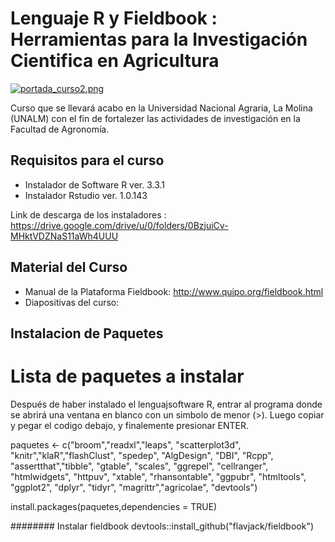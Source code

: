 # Lenguaje R y Fieldbook : Herramientas para la Investigación Cientifica en Agricultura

[![portada_curso2.png](https://s21.postimg.org/y1vx8hs0n/portada_curso2.png)](https://postimg.org/image/v7srv1pub/)

Curso que se llevará acabo en la Universidad Nacional Agraria, La Molina (UNALM) con el fin de fortalezer las actividades de investigación en la Facultad de Agronomía.


## Requisitos para el curso

- Instalador de Software R ver. 3.3.1
- Instalador Rstudio ver. 1.0.143

Link de descarga de los instaladores : https://drive.google.com/drive/u/0/folders/0BzjuiCv-MHktVDZNaS11aWh4UUU


## Material del Curso

- Manual de la Plataforma Fieldbook: http://www.quipo.org/fieldbook.html
- Diapositivas del curso: 


## Instalacion de Paquetes

# Lista de paquetes a instalar

Después de haber instalado el lenguajsoftware R, entrar al programa donde se abrirá una ventana en blanco con un simbolo de menor (>). Luego copiar y pegar el codigo debajo, y finalemente presionar ENTER.


paquetes <- c("broom","readxl","leaps", "scatterplot3d",                                                                    "knitr","klaR","flashClust",
              "spedep", "AlgDesign", "DBI", "Rcpp", "assertthat","tibble",
              "gtable", "scales", "ggrepel", "cellranger", "htmlwidgets",
              "httpuv", "xtable", "rhansontable", "ggpubr", "htmltools",
              "ggplot2", "dplyr", "tidyr", "magrittr","agricolae", "devtools")


install.packages(paquetes,dependencies = TRUE)

######## Instalar fieldbook
devtools::install_github("flavjack/fieldbook")





